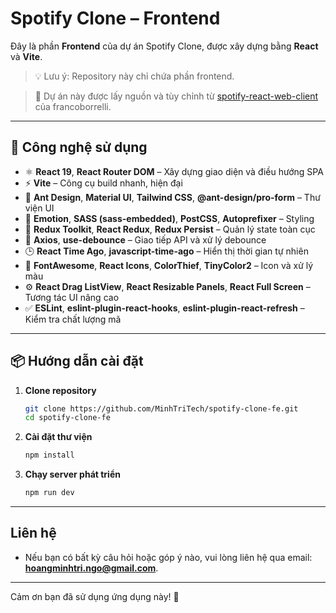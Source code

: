 # Spotify Clone – Frontend
Đây là phần **Frontend** của dự án Spotify Clone, được xây dựng bằng **React** và **Vite**.
> 💡 Lưu ý: Repository này chỉ chứa phần frontend.

> 🔄 Dự án này được lấy nguồn và tùy chỉnh từ [spotify-react-web-client](https://github.com/francoborrelli/spotify-react-web-client) của francoborrelli.
---
## 🚀 Công nghệ sử dụng
- ⚛️ **React 19**, **React Router DOM** – Xây dựng giao diện và điều hướng SPA
- ⚡ **Vite** – Công cụ build nhanh, hiện đại
- 🎨 **Ant Design**, **Material UI**, **Tailwind CSS**, **@ant-design/pro-form** – Thư viện UI
- 💅 **Emotion**, **SASS (sass-embedded)**, **PostCSS**, **Autoprefixer** – Styling
- 🧠 **Redux Toolkit**, **React Redux**, **Redux Persist** – Quản lý state toàn cục
- 🔁 **Axios**, **use-debounce** – Giao tiếp API và xử lý debounce
- 🕒 **React Time Ago**, **javascript-time-ago** – Hiển thị thời gian tự nhiên
- 🎨 **FontAwesome**, **React Icons**, **ColorThief**, **TinyColor2** – Icon và xử lý màu
- ⚙️ **React Drag ListView**, **React Resizable Panels**, **React Full Screen** – Tương tác UI nâng cao
- ✅ **ESLint**, **eslint-plugin-react-hooks**, **eslint-plugin-react-refresh** – Kiểm tra chất lượng mã
---
## 📦 Hướng dẫn cài đặt
1. **Clone repository**
   ```bash
   git clone https://github.com/MinhTriTech/spotify-clone-fe.git
   cd spotify-clone-fe
   ```
2. **Cài đặt thư viện**
   ```bash
   npm install
   ```
3. **Chạy server phát triển**
   ```bash
   npm run dev
   ```
---
## Liên hệ
- Nếu bạn có bất kỳ câu hỏi hoặc góp ý nào, vui lòng liên hệ qua email: **hoangminhtri.ngo@gmail.com**.
---
Cảm ơn bạn đã sử dụng ứng dụng này! 🚀
